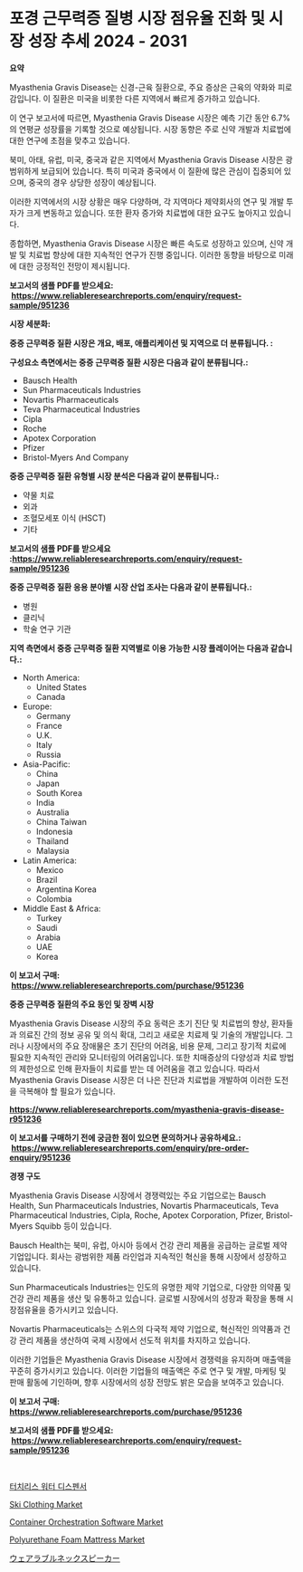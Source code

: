 <p><h1>포경 근무력증 질병 시장 점유율 진화 및 시장 성장 추세 2024 - 2031</h1></p><p><strong>요약</strong></p>
<p><p>Myasthenia Gravis Disease는 신경-근육 질환으로, 주요 증상은 근육의 약화와 피로감입니다. 이 질환은 미국을 비롯한 다른 지역에서 빠르게 증가하고 있습니다.</p><p>이 연구 보고서에 따르면, Myasthenia Gravis Disease 시장은 예측 기간 동안 6.7%의 연평균 성장률을 기록할 것으로 예상됩니다. 시장 동향은 주로 신약 개발과 치료법에 대한 연구에 초점을 맞추고 있습니다.</p><p>북미, 아태, 유럽, 미국, 중국과 같은 지역에서 Myasthenia Gravis Disease 시장은 광범위하게 보급되어 있습니다. 특히 미국과 중국에서 이 질환에 많은 관심이 집중되어 있으며, 중국의 경우 상당한 성장이 예상됩니다.</p><p>이러한 지역에서의 시장 상황은 매우 다양하며, 각 지역마다 제약회사의 연구 및 개발 투자가 크게 변동하고 있습니다. 또한 환자 증가와 치료법에 대한 요구도 높아지고 있습니다.</p><p>종합하면, Myasthenia Gravis Disease 시장은 빠른 속도로 성장하고 있으며, 신약 개발 및 치료법 향상에 대한 지속적인 연구가 진행 중입니다. 이러한 동향을 바탕으로 미래에 대한 긍정적인 전망이 제시됩니다.</p></p>
<p><strong>보고서의 샘플 PDF를 받으세요: &nbsp;<a href="https://www.reliableresearchreports.com/enquiry/request-sample/951236">https://www.reliableresearchreports.com/enquiry/request-sample/951236</a></strong></p>
<p><strong>시장 세분화:</strong></p>
<p><strong> 중증 근무력증 질환 시장은 개요, 배포, 애플리케이션 및 지역으로 더 분류됩니다. :</strong></p>
<p><strong>구성요소 측면에서는 중증 근무력증 질환 시장은 다음과 같이 분류됩니다.:</strong></p>
<p><ul><li>Bausch Health</li><li>Sun Pharmaceuticals Industries</li><li>Novartis Pharmaceuticals</li><li>Teva Pharmaceutical Industries</li><li>Cipla</li><li>Roche</li><li>Apotex Corporation</li><li>Pfizer</li><li>Bristol-Myers And Company</li></ul></p>
<p><strong> 중증 근무력증 질환 유형별 시장 분석은 다음과 같이 분류됩니다.:</strong></p>
<p><ul><li>약물 치료</li><li>외과</li><li>조혈모세포 이식 (HSCT)</li><li>기타</li></ul></p>
<p><strong>보고서의 샘플 PDF를 받으세요 :<a href="https://www.reliableresearchreports.com/enquiry/request-sample/951236">https://www.reliableresearchreports.com/enquiry/request-sample/951236</a></strong></p>
<p><strong> 중증 근무력증 질환 응용 분야별 시장 산업 조사는 다음과 같이 분류됩니다.:</strong></p>
<p><ul><li>병원</li><li>클리닉</li><li>학술 연구 기관</li></ul></p>
<p><strong>지역 측면에서 중증 근무력증 질환 지역별로 이용 가능한 시장 플레이어는 다음과 같습니다.:</strong></p>
<p><ul>
    <li>
        North America:
        <ul>
            <li>United States</li>
            <li>Canada</li>
        </ul>
    </li>
    <li>
        Europe:
        <ul>
            <li>Germany</li>
            <li>France</li>
            <li>U.K.</li>
            <li>Italy</li>
            <li>Russia</li>
        </ul>
    </li>
    <li>
        Asia-Pacific:
        <ul>
            <li>China</li>
            <li>Japan</li>
            <li>South Korea</li>
            <li>India</li>
            <li>Australia</li>
            <li>China Taiwan</li>
            <li>Indonesia</li>
            <li>Thailand</li>
            <li>Malaysia</li>
        </ul>
    </li>
    <li>
        Latin America:
        <ul>
            <li>Mexico</li>
            <li>Brazil</li>
            <li>Argentina Korea</li>
            <li>Colombia</li>
        </ul>
    </li>
    <li>
        Middle East & Africa:
        <ul>
            <li>Turkey</li>
            <li>Saudi</li>
            <li>Arabia</li>
            <li>UAE</li>
            <li>Korea</li>
        </ul>
    </li>
    </ul></p>
<p><strong>이 보고서 구매: &nbsp;<a href="https://www.reliableresearchreports.com/purchase/951236">https://www.reliableresearchreports.com/purchase/951236</a></strong></p>
<p><strong>중증 근무력증 질환의 주요 동인 및 장벽 시장</strong></p>
<p><p>Myasthenia Gravis Disease 시장의 주요 동력은 초기 진단 및 치료법의 향상, 환자들과 의료진 간의 정보 공유 및 의식 확대, 그리고 새로운 치료제 및 기술의 개발입니다. 그러나 시장에서의 주요 장애물은 초기 진단의 어려움, 비용 문제, 그리고 장기적 치료에 필요한 지속적인 관리와 모니터링의 어려움입니다. 또한 치매증상의 다양성과 치료 방법의 제한성으로 인해 환자들이 치료를 받는 데 어려움을 겪고 있습니다. 따라서 Myasthenia Gravis Disease 시장은 더 나은 진단과 치료법을 개발하여 이러한 도전을 극복해야 할 필요가 있습니다.</p></p>
<p><strong><a href="https://www.reliableresearchreports.com/myasthenia-gravis-disease-r951236">https://www.reliableresearchreports.com/myasthenia-gravis-disease-r951236</a></strong></p>
<p><strong>이 보고서를 구매하기 전에 궁금한 점이 있으면 문의하거나 공유하세요.: &nbsp;<a href="https://www.reliableresearchreports.com/enquiry/pre-order-enquiry/951236">https://www.reliableresearchreports.com/enquiry/pre-order-enquiry/951236</a></strong></p>
<p><strong>경쟁 구도</strong></p>
<p><p>Myasthenia Gravis Disease 시장에서 경쟁력있는 주요 기업으로는 Bausch Health, Sun Pharmaceuticals Industries, Novartis Pharmaceuticals, Teva Pharmaceutical Industries, Cipla, Roche, Apotex Corporation, Pfizer, Bristol-Myers Squibb 등이 있습니다. </p><p>Bausch Health는 북미, 유럽, 아시아 등에서 건강 관리 제품을 공급하는 글로벌 제약 기업입니다. 회사는 광범위한 제품 라인업과 지속적인 혁신을 통해 시장에서 성장하고 있습니다. </p><p>Sun Pharmaceuticals Industries는 인도의 유명한 제약 기업으로, 다양한 의약품 및 건강 관리 제품을 생산 및 유통하고 있습니다. 글로벌 시장에서의 성장과 확장을 통해 시장점유율을 증가시키고 있습니다. </p><p>Novartis Pharmaceuticals는 스위스의 다국적 제약 기업으로, 혁신적인 의약품과 건강 관리 제품을 생산하여 국제 시장에서 선도적 위치를 차지하고 있습니다. </p><p>이러한 기업들은 Myasthenia Gravis Disease 시장에서 경쟁력을 유지하며 매출액을 꾸준히 증가시키고 있습니다. 이러한 기업들의 매출액은 주로 연구 및 개발, 마케팅 및 판매 활동에 기인하며, 향후 시장에서의 성장 전망도 밝은 모습을 보여주고 있습니다.</p></p>
<p><strong>이 보고서 구매: &nbsp; <a href="https://www.reliableresearchreports.com/purchase/951236">https://www.reliableresearchreports.com/purchase/951236</a></strong></p>
<p><strong>보고서의 샘플 PDF를 받으세요: &nbsp;<a href="https://www.reliableresearchreports.com/enquiry/request-sample/951236">https://www.reliableresearchreports.com/enquiry/request-sample/951236</a></strong><strong></strong></p>
<p>&nbsp;</p>
<p><p><a href="https://medium.com/@cierrahayes645/%ED%84%B0%EC%B9%98%EB%A6%AC%EC%8A%A4-%EA%B8%89%EC%88%98%EA%B8%B0-%EC%8B%9C%EC%9E%A5-%EB%8F%99%ED%96%A5-%EB%B0%8F-%EC%8B%9C%EC%9E%A5-%EB%B6%84%EC%84%9D%EC%9D%80-2024-2031%EB%85%84%EA%B9%8C%EC%A7%80-%EC%98%88%EC%B8%A1%EB%90%A9%EB%8B%88%EB%8B%A4-64468a34a60b">터치리스 워터 디스펜서</a></p><p><a href="https://www.linkedin.com/pulse/ski-clothing-market-trends-analysis-forecasted-period-2024-2031-26brf?trackingId=j8DNegs45Uf%2FBcSFdMCmnA%3D%3D">Ski Clothing Market</a></p><p><a href="https://github.com/nathandecarvalho/Market-Research-Report-List-3/blob/main/container-orchestration-software-market.md">Container Orchestration Software Market</a></p><p><a href="https://www.linkedin.com/pulse/polyurethane-foam-mattress-market-competitive-analysis-trends-cdnuf?trackingId=iOhGJ9iQ%2BgArx2xUOLCFiQ%3D%3D">Polyurethane Foam Mattress Market</a></p><p><a href="https://github.com/CloydAbbott2023/Market-Research-Report-List-1/blob/main/192050754423.md">ウェアラブルネックスピーカー</a></p></p>